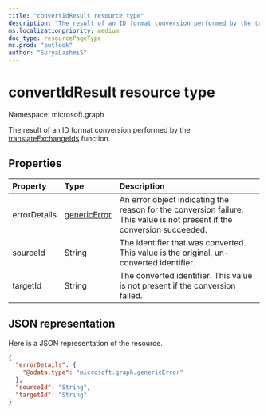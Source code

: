 ```yaml
---
title: "convertIdResult resource type"
description: "The result of an ID format conversion performed by the translateExchangeIds function."
ms.localizationpriority: medium
doc_type: resourcePageType
ms.prod: "outlook"
author: "SuryaLashmiS"
---
```


# convertIdResult resource type

Namespace: microsoft.graph

The result of an ID format conversion performed by the [translateExchangeIds](../api/user-translateexchangeids.md) function.

## Properties

| Property | Type | Description |
|:---------|:-----|:------------|
| errorDetails | [genericError](genericerror.md) | An error object indicating the reason for the conversion failure. This value is not present if the conversion succeeded. |
| sourceId | String | The identifier that was converted. This value is the original, un-converted identifier. |
| targetId | String | The converted identifier. This value is not present if the conversion failed. |

## JSON representation

Here is a JSON representation of the resource.

<!-- {
  "blockType": "resource",
  "optionalProperties": [
    "targetId",
    "errorDetails"
  ],
  "@odata.type": "microsoft.graph.convertIdResult"
}-->

```json
{
  "errorDetails": {
    "@odata.type": "microsoft.graph.genericError"
  },
  "sourceId": "String",
  "targetId": "String"
}
```

